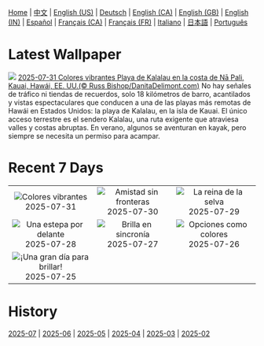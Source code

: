 [Home](../README.md) | [中文](zh-CN.md) | [English (US)](en-US.md) | [Deutsch](de-DE.md) | [English (CA)](en-CA.md) | [English (GB)](en-GB.md) | [English (IN)](en-IN.md) | [Español](es-ES.md) | [Français (CA)](fr-CA.md) | [Français (FR)](fr-FR.md) | [Italiano](it-IT.md) | [日本語](ja-JP.md) | [Português](pt-BR.md)

# Latest Wallpaper
![](https://www.bing.com/th?id=OHR.NaPaliKauai_ES-ES3845188228_UHD.jpg)
[2025-07-31 Colores vibrantes Playa de Kalalau en la costa de Nā Pali, Kauai, Hawái, EE. UU.(© Russ Bishop/DanitaDelimont.com)](https://www.bing.com/th?id=OHR.NaPaliKauai_ES-ES3845188228_UHD.jpg)
No hay señales de tráfico ni tiendas de recuerdos, solo 18 kilómetros de barro, acantilados y vistas espectaculares que conducen a una de las playas más remotas de Hawái en Estados Unidos: la playa de Kalalau, en la isla de Kauai. El único acceso terrestre es el sendero Kalalau, una ruta exigente que atraviesa valles y costas abruptas. En verano, algunos se aventuran en kayak, pero siempre se necesita un permiso para acampar.

# Recent 7 Days
|  |  |  |
|:---:|:---:|:---:|
| ![](https://www.bing.com/th?id=OHR.NaPaliKauai_ES-ES3845188228_400x240.jpg "Colores vibrantes") 2025-07-31 | ![](https://www.bing.com/th?id=OHR.SaypeDubai_ES-ES3758779799_400x240.jpg "Amistad sin fronteras") 2025-07-30 | ![](https://www.bing.com/th?id=OHR.TigerDay_ES-ES3628698464_400x240.jpg "La reina de la selva") 2025-07-29 |
| ![](https://www.bing.com/th?id=OHR.MongoliaYurts_ES-ES3504301374_400x240.jpg "Una estepa por delante") 2025-07-28 | ![](https://www.bing.com/th?id=OHR.BlackfinBarracuda_ES-ES3397140891_400x240.jpg "Brilla en sincronía") 2025-07-27 | ![](https://www.bing.com/th?id=OHR.LasPalmas_ES-ES3269515440_400x240.jpg "Opciones como colores") 2025-07-26 |
| ![](https://www.bing.com/th?id=OHR.GaliciaDay_ES-ES2507386877_400x240.jpg "¡Una gran día para brillar!") 2025-07-25 |  |  |

# History
[2025-07](../archives/wallpaper/es-ES/w_2025_07.md) | [2025-06](../archives/wallpaper/es-ES/w_2025_06.md) | [2025-05](../archives/wallpaper/es-ES/w_2025_05.md) | [2025-04](../archives/wallpaper/es-ES/w_2025_04.md) | [2025-03](../archives/wallpaper/es-ES/w_2025_03.md) | [2025-02](../archives/wallpaper/es-ES/w_2025_02.md)
